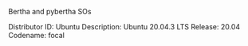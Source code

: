 Bertha and pybertha SOs 

Distributor ID:	Ubuntu
Description:	Ubuntu 20.04.3 LTS
Release:	20.04
Codename:	focal

